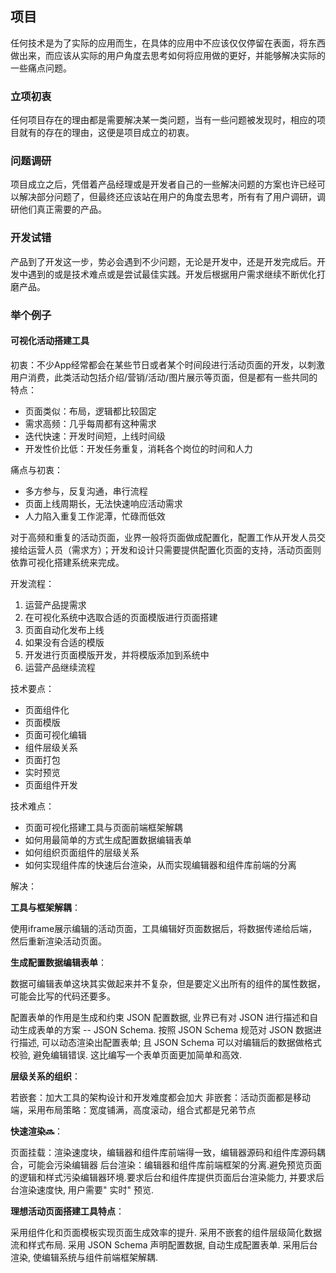 ## 项目

任何技术是为了实际的应用而生，在具体的应用中不应该仅仅停留在表面，将东西做出来，而应该从实际的用户角度去思考如何将应用做的更好，并能够解决实际的一些痛点问题。

### 立项初衷

任何项目存在的理由都是需要解决某一类问题，当有一些问题被发现时，相应的项目就有的存在的理由，这便是项目成立的初衷。

### 问题调研

项目成立之后，凭借着产品经理或是开发者自己的一些解决问题的方案也许已经可以解决部分问题了，但最终还应该站在用户的角度去思考，所有有了用户调研，调研他们真正需要的产品。

### 开发试错

产品到了开发这一步，势必会遇到不少问题，无论是开发中，还是开发完成后。开发中遇到的或是技术难点或是尝试最佳实践。开发后根据用户需求继续不断优化打磨产品。


### 举个例子

#### 可视化活动搭建工具

初衷：不少App经常都会在某些节日或者某个时间段进行活动页面的开发，以刺激用户消费，此类活动包括介绍/营销/活动/图片展示等页面，但是都有一些共同的特点：

- 页面类似：布局，逻辑都比较固定
- 需求高频：几乎每周都有这种需求
- 迭代快速：开发时间短，上线时间级
- 开发性价比低：开发任务重复，消耗各个岗位的时间和人力

痛点与初衷：

- 多方参与，反复沟通，串行流程
- 页面上线周期长，无法快速响应活动需求
- 人力陷入重复工作泥潭，忙碌而低效

对于高频和重复的活动页面，业界一般将页面做成配置化，配置工作从开发人员交接给运营人员（需求方）；开发和设计只需要提供配置化页面的支持，活动页面则依靠可视化搭建系统来完成。

开发流程：

1. 运营产品提需求
2. 在可视化系统中选取合适的页面模版进行页面搭建
3. 页面自动化发布上线
4. 如果没有合适的模版
5. 开发进行页面模版开发，并将模版添加到系统中
6. 运营产品继续流程

技术要点：

- 页面组件化
- 页面模版
- 页面可视化编辑
- 组件层级关系
- 页面打包
- 实时预览
- 页面组件开发

技术难点：

- 页面可视化搭建工具与页面前端框架解耦
- 如何用最简单的方式生成配置数据编辑表单
- 如何组织页面组件的层级关系
- 如何实现组件库的快速后台渲染，从而实现编辑器和组件库前端的分离

解决：

**工具与框架解耦**：

使用iframe展示编辑的活动页面，工具编辑好页面数据后，将数据传递给后端，然后重新渲染活动页面。


**生成配置数据编辑表单**：

数据可编辑表单这块其实做起来并不复杂，但是要定义出所有的组件的属性数据，可能会比写的代码还要多。

配置表单的作用是生成和约束 JSON 配置数据, 业界已有对 JSON 进行描述和自动生成表单的方案 -- JSON Schema. 按照 JSON Schema 规范对 JSON 数据进行描述, 可以动态渲染出配置表单; 且 JSON Schema 可以对编辑后的数据做格式校验, 避免编辑错误. 这比编写一个表单页面更加简单和高效.

**层级关系的组织**：

若嵌套：加大工具的架构设计和开发难度都会加大
非嵌套：活动页面都是移动端，采用布局策略：宽度铺满，高度滚动，组合式都是兄弟节点

**快速渲染🔜**：

页面挂载：渲染速度块，编辑器和组件库前端得一致，编辑器源码和组件库源码耦合，可能会污染编辑器
后台渲染：编辑器和组件库前端框架的分离.避免预览页面的逻辑和样式污染编辑器环境.要求后台和组件库提供页面后台渲染能力, 并要求后台渲染速度快, 用户需要" 实时" 预览.

**理想活动页面搭建工具特点**：

采用组件化和页面模板实现页面生成效率的提升.
采用不嵌套的组件层级简化数据流和样式布局.
采用 JSON Schema 声明配置数据, 自动生成配置表单.
采用后台渲染, 使编辑系统与组件前端框架解耦.




